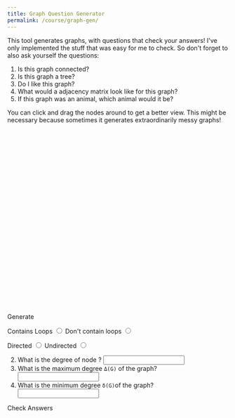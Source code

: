 ```yaml
---
title: Graph Question Generator
permalink: /course/graph-gen/
---
```


<script src="https://cdnjs.cloudflare.com/ajax/libs/cytoscape/3.16.2/cytoscape.min.js" integrity="sha512-90CUvhfbtRMgSr2cvzgYyGchUg2CtOHMavYdm03huN42UAjWtKhHBsQ+H7K4KGJ4MeS0P9FiZZwC7lxnIl6isg==" crossorigin="anonymous"></script>

<script src="/assets/proofparty.js"></script>

This tool generates graphs, with questions that check your answers! I've only implemented the stuff that was easy for me to check. So don't forget to also ask yourself the questions:

1. Is this graph connected?
2. Is this graph a tree?
3. Do I like this graph?
4. What would a adjacency matrix look like for this graph?
5. If this graph was an animal, which animal would it be?

You can click and drag the nodes around to get a better view. This might be necessary because sometimes it generates extraordinarily messy graphs!

<div id="ex1" style="display: block; width:100%; height:400px"></div>
<br />
<a class="btn btn-primary" type="submit" onClick="generateGraphQuestions('ex1')">Generate</a>

<label for ="q11t">Contains Loops</label> <input type="radio" name="q11" id="q11t" value="t"/> 
<label for ="q11f">Don't contain loops</label> <input type="radio" name="q11" id="q11f" value="f"/> <span id="q11c" style="display:inline-block"></span>

<label for ="q12t">Directed</label> <input type="radio" name="q12" id="q12t" value="t"/>
<label for ="q12f">Undirected</label> <input type="radio" name="q12" id="q12f" value="f"/> <span id="q12c" style="display:inline-block"></span>

2. <label for ="q21"> What is the degree of node <code><span id="nodename"></span></code>?</label> <input type="text" id="q21"> <span id="q21c" style="display:inline-block"></span>
3. <label for ="q22"> What is the maximum degree `Δ(G)` of the graph?</label> <input type="text" id="q22"/><span id="q22c" style="display:inline-block"></span>
4. <label for ="q23"> What is the minimum degree `δ(G)`of the graph?</label> <input type="text" id="q23"/> <span id="q23c" style="display:inline-block"></span>

<a class="btn btn-primary" type="submit" onClick="checkAnswers('q1','q2')">Check Answers</a>
<script src="/assets/check.js"></script>

<script>
generateGraphQuestions = function(target)
{
    let g = proofparty.graph(target);
    let node = Math.floor(Math.random() * g.degree.length)
    document.getElementById("nodename").innerHTML = "n"+node;
    document.getElementById("q21").dataset.answer = g.degree[node];
    document.getElementById("q22").dataset.answer = g.maxdegree;
    document.getElementById("q23").dataset.answer = g.mindegree;
    if (g.containsLoops)
    {
        document.getElementById("q11t").dataset.answer = true;
        delete document.getElementById("q11f").dataset.answer;
    }
    else
    {
        delete document.getElementById("q11t").dataset.answer;
        document.getElementById("q11f").dataset.answer = true;
    }

    if (g.directed)
    {
        document.getElementById("q12t").dataset.answer = true;
        delete document.getElementById("q12f").dataset.answer;
    }
    else
    {
        delete document.getElementById("q12t").dataset.answer;
        document.getElementById("q12f").dataset.answer = true;
    }
}
generateGraphQuestions('ex1')
</script>